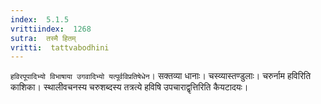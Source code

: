 ```yaml
---
index:  5.1.5
vrittiindex:  1268
sutra:  तस्मै हितम्
vritti:  tattvabodhini 
---
```


`हविरपूपादिभ्यो विभाषाया उगवादिभ्यो यत्पूर्वविप्रतिषेधेन`। सक्तव्या धानाः। चस्व्यास्तण्डुलाः। चरुर्नाम हविरिति काशिका। स्थालीवचनस्य चरुशब्दस्य तत्रत्ये हविषि उपचाराद्वृत्तिरिति कैयटादयः।

